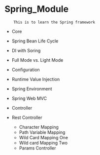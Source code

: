 # Spring_Module

        This is to learn the Spring framework 

- Core
- Spring Bean Life Cycle
- DI with Soring
- Full Mode vs. Light Mode
- Configuration
- Runtime Value Injection
- Spring Environment
- Spring Web MVC
- Controller
- Rest Controller

  - Character Mapping
  - Path Variable Mapping
  - Wild Card Mapping One
  - Wild card Mapping Two 
  - Params Controller
 

  
